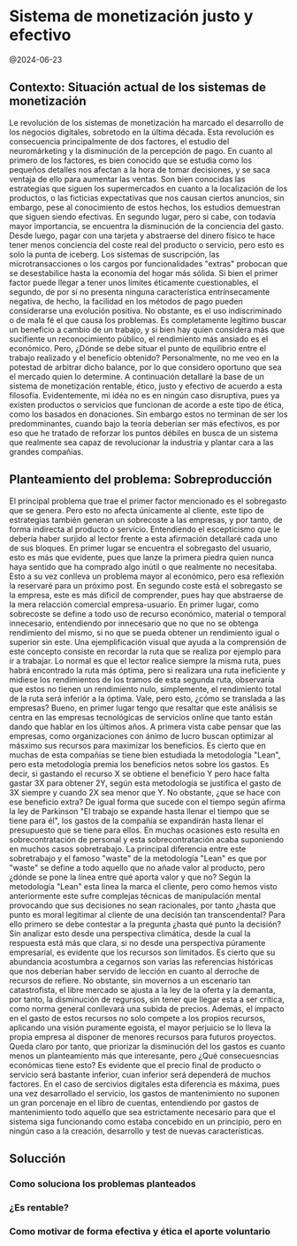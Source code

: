# Sistema de monetización justo y efectivo
@2024-06-23

## Contexto: Situación actual de los sistemas de monetización
Le revolución de los sistemas de monetización ha marcado el desarrollo de los negocios digitales, sobretodo en la última década. Esta revolución es consecuencia principalmente de dos factores, el estudio del neuromárketing y la disminución de la percepción de pago.
En cuanto al primero de los factores, es bien conocido que se estudia como los pequeños detalles nos afectan a la hora de tomar decisiones, y se saca ventaja de ello para aumentar las ventas. Son bien conocidas las estrategias que siguen los supermercados en cuanto a la localización de los productos, o las ficticias expectativas que nos causan ciertos anuncios, sin embargo, pese al conocimiento de estos hechos, los estudios demuestran que siguen siendo efectivas. 
En segundo lugar, pero si cabe, con todavía mayor importancia, se encuentra la disminución de la conciencia del gasto. Desde luego, pagar con una tarjeta y abstraerse del dinero físico te hace tener menos conciencia del coste real del producto o servicio, pero esto es solo la punta de iceberg. Los sistemas de suscripción, las microtransacciones o los cargos por funcionalidades "extras" probocan que se desestabilice hasta la economía del hogar más sólida. 
Si bien el primer factor puede llegar a tener unos límites éticamente cuestionables, el segundo, de por sí no presenta ninguna característica entrínsecamente negativa, de hecho, la facilidad en los métodos de pago pueden considerarse una evolución positiva. No obstante, es el uso indiscriminado o de mala fé el que causa los problemas.
Es completamente legítimo buscar un beneficio a cambio de un trabajo, y si bien hay quien considera más que sucifiente un reconocimiento público, el rendimiento más ansiado es el económico. Pero, ¿Dónde se debe situar el punto de equilibrio entre el trabajo realizado y el beneficio obtenido? Personalmente, no me veo en la potestad de arbitrar dicho balance, por lo que considero oportuno que sea el mercado quien lo determine. 
A continuación detallaré la base de un sistema de monetización rentable, ético, justo y efectivo de acuerdo a esta filosofía. Evidentemente, mi idéa no es en ningún caso disruptiva, pues ya existen productos o servicios que funcionan de acorde a este tipo de ética, como los basados en donaciones. Sin embargo estos no terminan de ser los predomminantes, cuando bajo la teoría deberían ser más efectivos, es por eso que he tratado de reforzar los puntos débiles en busca de un sistema que realmente sea capaz de revolucionar la industria y plantar cara a las grandes compañias. 

## Planteamiento del problema: Sobreproducción
El principal problema que trae el primer factor mencionado es el sobregasto que se genera. Pero esto no afecta únicamente al cliente, este tipo de estrategias también generan un sobrecoste a las empresas, y por tanto, de forma indirecta al producto o servicio. Entendiendo el escepticismo que le debería haber surjido al lector frente a esta afirmación detallaré cada uno de sus bloques. En primer lugar se encuentra el sobregasto del usuario, esto es más que evidente, pues que lanze la primera piedra quien nunca haya sentido que ha comprado algo inútil o que realmente no necesitaba. Esto a su vez conlleva un problema mayor al económico, pero esa reflexión la reservaré para un próximo post. En segundo coste está el sobregasto se la empresa, este es más dificil de comprender, pues hay que abstraerse de la mera relacción comercial empresa-usuario. En primer lugar, como sobrecoste se define a todo uso de recurso económico, material o temporal innecesario, entendiendo por innecesario que no que no se obtenga rendimiento del mismo, si no que se pueda obtener un rendimiento igual o superior sin este. Una ejemplificación visual que ayuda a la comprensión de este concepto consiste en recordar la ruta que se realiza por ejemplo para ir a trabajar. Lo normal es que el lector realice siempre la misma ruta, pues habrá encontrado la ruta más óptima, pero si realizara una ruta ineficiente y midiese los rendimientos de los tramos de esta segunda ruta, observaría que estos no tienen un rendimiento nulo, simplemente, el rendimiento total de la ruta será inferiór a la óptima.
Vale, pero esto, ¿cómo se translada a las empresas? Bueno, en primer lugar tengo que resaltar que este análisis se centra en las empresas tecnológicas de servicios online que tanto están dando que hablar en los últimos años. A primera vista cabe pensar que las empresas, como organizaciones con ánimo de lucro buscan optimizar al másximo sus recursos para maximizar los beneficios. Es cierto que en muchas de esta compañías se tiene bien estudiada la metodología "Lean", pero esta metodología premia los beneficios netos sobre los gastos. Es decir, si gastando el recurso X se obtiene el beneficio Y pero hace falta gastar 3X para obtener 2Y, según esta metodología se justifica el gasto de 3X siempre y cuando 2X sea menor que Y. No obstante, ¿que se hace con ese beneficio extra? De igual forma que sucede con el tiempo según afirma la ley de Parkinson "El trabajo se expande hasta llenar el tiempo que se tiene para él", los gastos de la compañía se expandirán hasta llenar el presupuesto que se tiene para ellos. En muchas ocasiones esto resulta en sobrecontratación de personal y esta sobrecontratación acaba suponiendo en muchos casos sobretrabajo. La principal diferencia entre este sobretrabajo y el famoso "waste" de la metodología "Lean" es que por "waste" se define a todo aquello que no añade valor al producto, pero ¿dónde se pone la línea entre qué aporta valor y que no? Según la metodología "Lean" esta linea la marca el cliente, pero como hemos visto anteriormente este sufre complejas técnicas de manipulación mental provocando que sus decisiones no sean racionales, por tanto ¿hasta que punto es moral legitimar al cliente de una decisión tan transcendental?
Para ello primero se debe contestar a la pregunta ¿hasta qué punto la decisión? Sin analizar esto desde una perspectiva climática, desde la cual la respuesta está más que clara, si no desde una perspectiva púramente empresarial, es evidente que los recursos son limitados. Es cierto que su abundancia acostumbra a cegarnos son varias las referencias históricas que nos deberían haber servido de lección en cuanto al derroche de recursos de refiere. No obstante, sin movernos a un escenario tan catastrofista, el libre mercado se ajusta a la ley de la oferta y la demanta, por tanto, la disminución de regursos, sin tener que llegar esta a ser crítica, como norma general conllevará una subida de precios. Además, el impacto en el gasto de estos recursos no solo compete a los propios recursos, aplicando una visión puramente egoista, el mayor perjuicio se lo lleva la propia empresa al disponer de menores recursos para futuros proyectos. Queda claro por tanto, que priorizar la disminución del los gastos es cuanto menos un planteamiento más que interesante, pero ¿Qué consecuesncias económicas tiene esto?
Es evidente que el precio final de producto o servicio será bastante inferior, cuan inferior será dependerá de muchos factores. En el caso de sercivios digitales esta diferencia es máxima, pues una vez desarrollado el servicio, los gastos de mantenimiento no suponen un gran porcenaje en el libro de cuentas, entendiendo por gastos de mantenimiento todo aquello que sea estrictamente necesario para que el sistema siga funcionando como estaba concebido en un principio, pero en ningún caso a la creación, desarrollo y test de nuevas características.

## Solucción
### Como soluciona los problemas planteados
### ¿Es rentable?
### Como motivar de forma efectiva y ética el aporte voluntario
